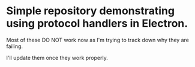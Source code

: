 # Simple repository demonstrating using protocol handlers in Electron.

Most of these DO NOT work now as I'm trying to track down why they are failing.

I'll update them once they work properly.
